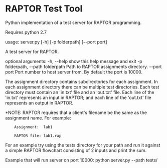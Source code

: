 RAPTOR Test Tool
================

Python implementation of a test server for RAPTOR programming.

Requires python 2.7

usage: server.py [-h] [-p folderpath] [--port port]

A test server for RAPTOR.

optional arguments:
  -h, --help            show this help message and exit
  -p folderpath, --path folderpath
                        Path to RAPTOR assignments directory.
  --port port           Port number to host server from. By default the port
                        is 10000.
                        

The assignment directory contains subdirectories for each assignment.  In each assignment directory
there can be multiple test directories.  Each test directory must contain an 'in.txt' file and an 'out.txt' file.
Each line of the 'in.txt' represents an input in RAPTOR; and each line of the 'out.txt' file represents an output in RAPTOR.

*NOTE: RAPTOR requires that a client's filename be the same as the assignment name.  For example:

        Assignment:  lab1

        RAPTOR file: lab1.rap
        
For an example try using the tests directory for your path and run it against a simple RAPTOR flowchart 
consisting of 2 inputs and print the sum.

Example that will run server on port 10000:
python server.py --path tests/

